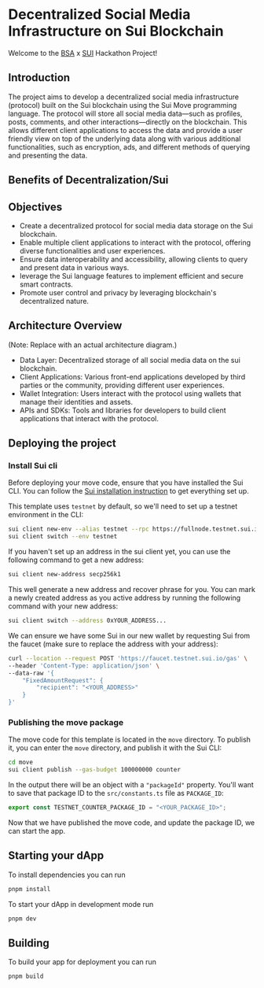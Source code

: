 # Decentralized Social Media Infrastructure on Sui Blockchain

Welcome to the [BSA](https://bsaepfl.ch/) x [SUI](https://sui.io/) Hackathon Project!

## Introduction

The project aims to develop a decentralized social media infrastructure (protocol) built on the Sui blockchain using the Sui Move programming language. The protocol will store all social media data—such as profiles, posts, comments, and other interactions—directly on the blockchain. This allows different client applications to access the data and provide a user friendly view on top of the underlying data along with various additional functionalities, such as encryption, ads, and different methods of querying and presenting the data.

## Benefits of Decentralization/Sui

## Objectives

* Create a decentralized protocol for social media data storage on the Sui blockchain.
* Enable multiple client applications to interact with the protocol, offering diverse functionalities and user experiences.
* Ensure data interoperability and accessibility, allowing clients to query and present data in various ways.
* leverage the Sui language features to implement efficient and secure smart contracts.
* Promote user control and privacy by leveraging blockchain's decentralized nature.

## Architecture Overview
(Note: Replace with an actual architecture diagram.)
* Data Layer: Decentralized storage of all social media data on the sui blockchain. 
* Client Applications: Various front-end applications developed by third parties or the community, providing different user experiences. 
* Wallet Integration: Users interact with the protocol using wallets that manage their identities and assets.
* APIs and SDKs: Tools and libraries for developers to build client applications that interact with the protocol.

## Deploying the project

### Install Sui cli

Before deploying your move code, ensure that you have installed the Sui CLI. You
can follow the [Sui installation instruction](https://docs.sui.io/build/install)
to get everything set up.

This template uses `testnet` by default, so we'll need to set up a testnet
environment in the CLI:

```bash
sui client new-env --alias testnet --rpc https://fullnode.testnet.sui.io:443
sui client switch --env testnet
```

If you haven't set up an address in the sui client yet, you can use the
following command to get a new address:

```bash
sui client new-address secp256k1
```

This well generate a new address and recover phrase for you. You can mark a
newly created address as you active address by running the following command
with your new address:

```bash
sui client switch --address 0xYOUR_ADDRESS...
```

We can ensure we have some Sui in our new wallet by requesting Sui from the
faucet (make sure to replace the address with your address):

```bash
curl --location --request POST 'https://faucet.testnet.sui.io/gas' \
--header 'Content-Type: application/json' \
--data-raw '{
    "FixedAmountRequest": {
        "recipient": "<YOUR_ADDRESS>"
    }
}'
```

### Publishing the move package

The move code for this template is located in the `move` directory. To publish
it, you can enter the `move` directory, and publish it with the Sui CLI:

```bash
cd move
sui client publish --gas-budget 100000000 counter
```

In the output there will be an object with a `"packageId"` property. You'll want
to save that package ID to the `src/constants.ts` file as `PACKAGE_ID`:

```ts
export const TESTNET_COUNTER_PACKAGE_ID = "<YOUR_PACKAGE_ID>";
```

Now that we have published the move code, and update the package ID, we can
start the app.

## Starting your dApp

To install dependencies you can run

```bash
pnpm install
```

To start your dApp in development mode run

```bash
pnpm dev
```

## Building

To build your app for deployment you can run

```bash
pnpm build
```

